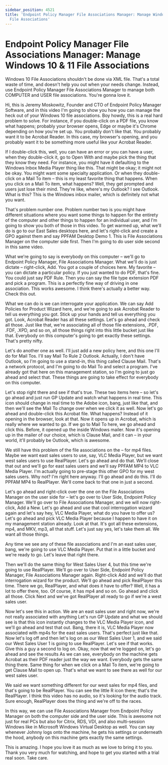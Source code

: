 ```yaml
---
sidebar_position: 4521
title: 'Endpoint Policy Manager File Associations Manager: Manage Windows 10 & 11
  File Associations'
---
```


# Endpoint Policy Manager File Associations Manager: Manage Windows 10 & 11 File Associations

Windows 10 File Associations shouldn't be done via XML file. That's a total waste of time, and doesn't help you out when your needs change. Instead, use Endpoint Policy Manager File Associations Manager to manage both COMPUTER and USER file associations. You're gonna love it.

Hi, this is Jeremy Moskowitz, Founder and CTO of Endpoint Policy Manager Software, and in this video I'm going to show you how you can manage the heck out of your Windows 10 file associations. Boy howdy, this is a real hard problem to solve. For instance, if you double-click on a PDF file, you know what happens; probably your browser opens, Edge or maybe it's Chrome depending on how you're set up. You probably don't like that. You probably want it to be Acrobat Reader. In this case, my browser's opening, and you probably want it to be something more useful like your Acrobat Reader.

If I double-click this, well, you can have an error or you can have a user, when they double-click it, go to Open With and maybe pick the thing that they know they need. For instance, you might have it defaulting to the Windows Inbox Media Player thing like this. That might be okay; it might not be okay. You might want some specialty application. Or when they double-click on a Mail To item – this is my least favorite thing that happens. When you click on a Mail To item, what happens? Well, they get prompted and users just lose their mind. They're like, where's my Outlook? I see Outlook. What is this? This is the Windows inbox mailer, which is definitely not what you want.

That's problem number one. Problem number two is you might have different situations where you want some things to happen for the entirety of the computer and other things to happen for an individual user, and I'm going to show you both of those in this video. To get warmed up, what we'll do is go to our East Sales desktops here, and let's right-click and create a GPO against them and say PPFAM Desktop Demo 1. This is File Associations Manager on the computer side first. Then I'm going to do user side second in this same video.

What we're going to say is everybody on this computer – we'll go to Endpoint Policy Manager, File Associations Manager. What we'll do is just dictate – right-click, Add. You got a couple of choices here. My favorite – you can dictate a particular policy. If you just wanted to do PDF, that's fine. You could just say PDF Rule. Then you can say the file type extension PDF and pick a program. This is a perfectly fine way of driving in one association. This works awesome. I think there's actually a better way. Check this out.

What we can do is we can interrogate your application. We can say Add Policies for Product Wizard here, and we're going to ask Acrobat Reader to tell us everything you got. Stick up your hands and tell us everything you got. Look, Acrobat Reader has all these settings. Let's go ahead and check all those. Just like that, we're associating all of those file extensions, .PDF, .FDF, .XPD, and so on, all those things right into this little bucket just like that. Everybody on this computer's going to get exactly these settings. That's pretty nifty.

Let's do another one as well. I'll just add a new policy here, and this one I'll do for Mail Tos. I'll say Mail To Rule 2 Outlook. Actually, I don't have Outlook, so I'm going to use a stand-in, this thing called Clause Mail. That's a network protocol, and I'm going to do Mail To and select a program. I've already got that here on this management station, so I'm going to just go ahead and select that. These things are going to take effect for everybody on this computer.

Let's stop right there and see if that's true. These two items here – so let's go ahead and just run GP Update and watch what happens in real time. This icon should change in real time to the Adobe icon, bang, just like that, and then we'll see the Mail To change over when we click it as well. Now let's go ahead and double-click this Acrobat file. What happens? Instead of it opening in the browser, look at that. Now it opens up in Acrobat, which is really where we wanted to go. If we go to Mail To here, we go ahead and click this. Before, it opened up the inside Windows mailer. Now it's opening up in the mailer of our choice, which is Clause Mail, and it can – in your world, it'll probably be Outlook, which is awesome.

We still have this problem of the file associations on the – for mp4 files. Maybe we want east sales users to use, say, VLC Media Player, but we want west sales users to use RealPlayer. Let's go ahead and do that. We'll close that out and we'll go for east sales users and we'll say PPFAM MP4 to VLC Media Player. I'm actually going to pre-stage this other GPO for my west sales users. Why not? I'm right here anyway. I'll go ahead and do this. I'll do PPFAM MP4 to RealPlayer. We'll come back to that one in just a second.

Let's go ahead and right-click over the one on the File Associations Manager on the user side for – let's go over to User Side, Endpoint Policy Manager. We'll go over to File Associations Manager, and we will now right-click, Add a New. Let's go ahead and use that cool interrogation wizard again and let's say hey, VLC Media Player, what do you have to offer us? Let's go ahead and pick VLC Media Player because I happen to have it on my management station already. Look at that. It's got all these extensions, mp4, and MKV, mp3, all that stuff. Let's just say yes, let's take them all. We want all those things.

Any time we see any of these file associations and I'm an east sales user, bang, we're going to use VLC Media Player. Put that in a little bucket and we're ready to go. Let's leave that right there.

Then we'll do the same thing for West Sales User 4, but this time we're going to use RealPlayer. We'll go over to User Side, Endpoint Policy Manager, File Associations Manager again. Right-click Add and we'll do that interrogation wizard for the product. We'll go ahead and pick RealPlayer this time. There we go, RealPlayer, and what does it have to offer? Well, it has a lot to offer there, too. Of course, it has mp4 and so on. Go ahead and click all those. Click Next and we've got RealPlayer all ready to go if we're a west sales user.

Now let's see this in action. We are an east sales user and right now, we're not really associated with anything Let's run GP Update and what we should see is that this icon instantly changes to the VLC Media Player icon, and we'll go ahead and test that out. Bang, there it is, VLC Media Player now associated with mp4s for the east sales users. That's perfect just like that. Now let's log off and then let's log on as our West Sales User 1, and we said our West Sales User 1 is going to use RealPlayer. Let's see if that works. Give this a guy a second to log on. Okay, now that we're logged on, let's go ahead and see the results As we can see, everybody on the machine gets Acrobat as their PDF reader just the way we want. Everybody gets the same thing there. Same thing for when we click on a Mail To item, we're going to get Clause Mail to open up. That's what we want to see there as well for our west sales user.

We said we want something different for our west sales for mp4 files, and that's going to be RealPlayer. You can see the little R icon there; that's the RealPlayer. I think this video has no audio, so it's looking for the audio track. Sure enough, RealPlayer does the thing and we're off to the races.

In this way, we can use File Associations Manager from Endpoint Policy Manager on both the computer side and the user side. This is awesome not just for real PCs but also for Citrix, RDS, VDI, and also multi-session Windows like in Microsoft Windows Virtual Desktop as well. You can say whenever Johnny logs onto the machine, he gets his settings or underneath the hood, anybody on this machine gets exactly the same settings.

This is amazing. I hope you love it as much as we love to bring it to you. Thank you very much for watching, and hope to get you started with a trial real soon. Take care.